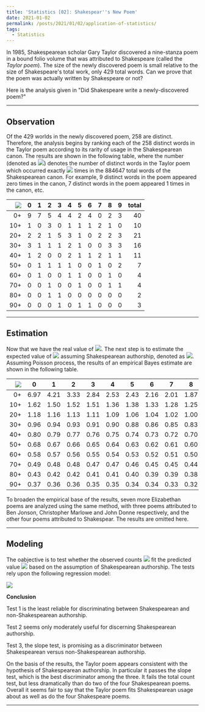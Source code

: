 ```yaml
---
title: 'Statistics [02]: Shakespear''s New Poem'
date: 2021-01-02
permalink: /posts/2021/01/02/application-of-statistics/
tags:
  - Statistics
---
```


In 1985, Shakespearean scholar Gary Taylor discovered a nine-stanza poem in a bound folio volume that was attributed to Shakespeare (called the _Taylor poem_). The size
of the newly discovered poem is small relative to the size of Shakespeare's total work, only 429 total words. Can we prove that the poem was actually written by Shakespeare or not? 

Here is the analysis given in "Did Shakespeare write a newly-discovered poem?"

---
## Observation 
Of the 429 worlds in the newly discovered poem, 258 are distinct. Therefore, the analysis begins by ranking each of the 258 distinct words in the Taylor poem according to its rarity of usage in the Shakespearean canon. The results are shown in the following table, where the number (denoted as <img src="https://render.githubusercontent.com/render/math?math=m_x">) denotes the number of distinct words in the Taylor poem which occurred exactly <img src="https://render.githubusercontent.com/render/math?math=x"> times in the 884647 total words of the Shakespearean canon. For example, 9 distinct words in the poem appeared zero times in the canon, 7 distinct words in the poem appeared 1 times in the canon, etc.

| <img src="https://render.githubusercontent.com/render/math?math=m_x">    | 0    | 1    | 2    | 3    | 4    | 5    | 6    | 7    | 8    | 9    | total|
| ----:| ---- | ---- | ---- | ---- | ---- | ---- | ---- | ---- | ---- | ---- | ----:|
| 0+   | 9    | 7    | 5    | 4    | 4    | 2    | 4    | 0    | 2    | 3    | 40   |
| 10+  | 1    | 0    | 3    | 0    | 1    | 1    | 1    | 2    | 1    | 0    | 10   |
| 20+  | 2    | 2    | 1    | 5    | 3    | 1    | 0    | 2    | 2    | 3    | 21   |
| 30+  | 3    | 1    | 1    | 1    | 2    | 1    | 0    | 0    | 3    | 3    | 16   |
| 40+  | 1    | 2    | 0    | 0    | 2    | 1    | 1    | 2    | 1    | 1    | 11   |
| 50+  | 0    | 1    | 1    | 1    | 1    | 0    | 0    | 1    | 0    | 2    |  7   |
| 60+  | 0    | 1    | 0    | 0    | 1    | 1    | 0    | 0    | 1    | 0    |  4   |
| 70+  | 0    | 0    | 1    | 0    | 0    | 1    | 0    | 0    | 1    | 1    |  4   |
| 80+  | 0    | 0    | 1    | 1    | 0    | 0    | 0    | 0    | 0    | 0    |  2   |
| 90+  | 0    | 0    | 0    | 1    | 0    | 1    | 1    | 0    | 0    | 0    |  3   |

---
## Estimation
Now that we have the real value of <img src="https://render.githubusercontent.com/render/math?math=m_x">. The next step is to estimate the expected value of <img src="https://render.githubusercontent.com/render/math?math=m_x"> assuming Shakespearean authorship, denoted as <img src="https://render.githubusercontent.com/render/math?math=\hat{\nu}_x">. Assuming Poisson process, the results of an empirical Bayes estimate are shown in the following table.

| <img src="https://render.githubusercontent.com/render/math?math=\hat{\nu}_x">    | 0    | 1    | 2    | 3    | 4    | 5    | 6    | 7    | 8    | 9  |
| ----:| ---- | ---- | ---- | ---- | ---- | ---- | ---- | ---- | ---- | ---- |
| 0+   | 6.97    | 4.21    | 3.33    | 2.84    | 2.53    | 2.43    | 2.16    | 2.01    | 1.87    | 1.76  |
| 10+  | 1.62    | 1.50    | 1.52    | 1.51    | 1.36    | 1.38    | 1.33    | 1.28    | 1.25    | 1.22  |
| 20+  | 1.18    | 1.16    | 1.13    | 1.11    | 1.09    | 1.06    | 1.04    | 1.02    | 1.00    | 0.98  |
| 30+  | 0.96    | 0.94    | 0.93    | 0.91    | 0.90    | 0.88    | 0.86    | 0.85    | 0.83    | 0.82  |
| 40+  | 0.80    | 0.79    | 0.77    | 0.76    | 0.75    | 0.74    | 0.73    | 0.72    | 0.70    | 0.69  |
| 50+  | 0.68    | 0.67    | 0.66    | 0.65    | 0.64    | 0.63    | 0.62    | 0.61    | 0.60    | 0.59  |
| 60+  | 0.58    | 0.57    | 0.56    | 0.55    | 0.54    | 0.53    | 0.52    | 0.51    | 0.50    | 0.50  |
| 70+  | 0.49    | 0.48    | 0.48    | 0.47    | 0.47    | 0.46    | 0.45    | 0.45    | 0.44    | 0.44  |
| 80+  | 0.43    | 0.42    | 0.42    | 0.41    | 0.41    | 0.40    | 0.39    | 0.39    | 0.38    | 0.38  |
| 90+  | 0.37    | 0.36    | 0.36    | 0.35    | 0.35    | 0.34    | 0.34    | 0.33    | 0.32    | 0.32  |

To broaden the empirical base of the results, seven more Elizabethan poems are analyzed using the same method, with three poems attributed to Ben Jonson, Christopher Marlowe and John Donne respectively, and the other four poems attributed to Shakespear. The results are omitted here.

---
## Modeling
The oabjective is to test whether the observed counts <img src="https://render.githubusercontent.com/render/math?math=m_x"> fit the predicted value <img src="https://render.githubusercontent.com/render/math?math=\hat{\nu}_x"> based on the assumption of Shakespearean authorship. The tests rely upon the following regression model:

<img src="https://render.githubusercontent.com/render/math?math=\log\mu_x = \log\hat{\nu}_x %2B \beta_0 %2B \beta_1\log(x %2B 1)">

__Conclusion__

Test 1 is the least reliable for discriminating between Shakespearean and non-Shakespearean authorship.

Test 2 seems only moderately useful for discerning Shakespearean authorship.

Test 3, the slope test, is promising as a discriminator between Shakespearean versus non-Shakespearean authorship.

On the basis of the results, the Taylor poem appears consistent with the hypothesis of Shakespearean authorship. In particular it passes the slope test, which is the best
discriminator among the three. It fails the total count test, but less dramatically than do two of the four Shakespearean poems. Overall it seems fair to say that the Taylor poem fits Shakespearean usage about as well as do the four Shakespeare poems.

---



